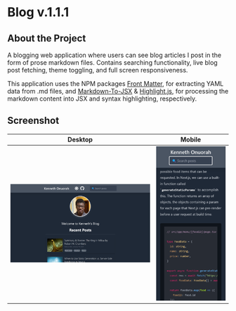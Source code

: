 # **Blog v.1.1.1**

## **About the Project**

A blogging web application where users can see blog articles I post in the form of prose markdown files. Contains searching functionality, live blog post fetching, theme toggling, and full screen responsiveness.

This application uses the NPM packages [Front Matter](https://www.npmjs.com/package/front-matter), for extracting YAML data from .md files, and [Markdown-To-JSX](https://www.npmjs.com/package/markdown-to-jsx) & [Highlight.js](https://github.com/highlightjs/highlight.js), for processing the markdown content into JSX and syntax highlighting, respectively.

## **Screenshot**
| Desktop | Mobile |
|:---:|:---:|
| ![readme_preview](docs/screenshot_desktop.png) | ![readme_preview](docs/screenshot_mobile2.png)  |